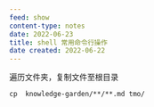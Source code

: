 ```yaml
---
feed: show
content-type: notes
date: 2022-06-23
title: shell 常用命令行操作
date created: 2022-06-22
---
```

遍历文件夹，复制文件至根目录

```
cp  knowledge-garden/**/**.md tmo/
```
